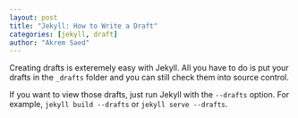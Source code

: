 ```yaml
---
layout: post
title: "Jekyll: How to Write a Draft"
categories: [jekyll, draft]
author: "Akrem Saed"
---
```


Creating drafts is exteremely easy with Jekyll. All you have to do is put 
your drafts in the `_drafts` folder and you can still check them into 
source control. 

If you want to view those drafts, just run Jekyll with the `--drafts` option. 
For example, `jekyll build --drafts` or `jekyll serve --drafts`.
